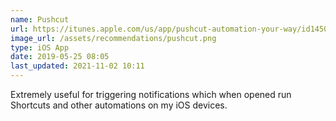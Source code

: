 ```yaml
---
name: Pushcut
url: https://itunes.apple.com/us/app/pushcut-automation-your-way/id1450936447?mt=8&uo=4
image_url: /assets/recommendations/pushcut.png
type: iOS App
date: 2019-05-25 08:05
last_updated: 2021-11-02 10:11
---
```

Extremely useful for triggering notifications which when opened run Shortcuts and other automations on my iOS devices. 